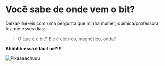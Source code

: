 # Você sabe de onde vem o bit?

Deixar-lhe-eis com uma pergunta que minha mulher, química/professora, fez-me esses dias:

> O que é o bit? Ele é elétrico, magnético, onda?

**Ahhhhh essa é fácil ne?!!!**

![Pikaaaachuuu](http://vignette4.wikia.nocookie.net/pokemon/images/5/5f/025Pikachu_OS_anime_11.png)
